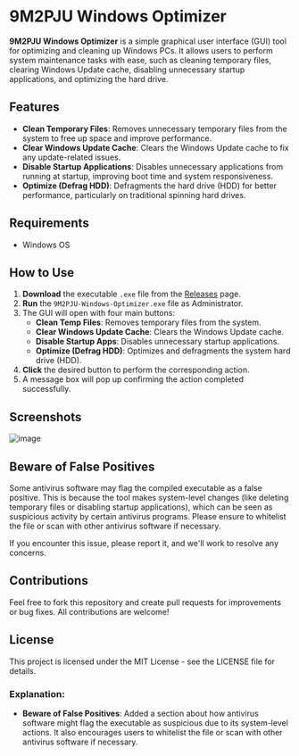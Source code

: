 # 9M2PJU Windows Optimizer

**9M2PJU Windows Optimizer** is a simple graphical user interface (GUI) tool for optimizing and cleaning up Windows PCs. It allows users to perform system maintenance tasks with ease, such as cleaning temporary files, clearing Windows Update cache, disabling unnecessary startup applications, and optimizing the hard drive.

## Features

- **Clean Temporary Files**: Removes unnecessary temporary files from the system to free up space and improve performance.
- **Clear Windows Update Cache**: Clears the Windows Update cache to fix any update-related issues.
- **Disable Startup Applications**: Disables unnecessary applications from running at startup, improving boot time and system responsiveness.
- **Optimize (Defrag HDD)**: Defragments the hard drive (HDD) for better performance, particularly on traditional spinning hard drives.

## Requirements

- Windows OS

## How to Use

1. **Download** the executable `.exe` file from the [Releases](https://github.com/9M2PJU/9M2PJU-Windows-Optimizer/releases) page.
2. **Run** the `9M2PJU-Windows-Optimizer.exe` file as Administrator.
3. The GUI will open with four main buttons:
   - **Clean Temp Files**: Removes temporary files from the system.
   - **Clear Windows Update Cache**: Clears the Windows Update cache.
   - **Disable Startup Apps**: Disables unnecessary startup applications.
   - **Optimize (Defrag HDD)**: Optimizes and defragments the system hard drive (HDD).
4. **Click** the desired button to perform the corresponding action.
5. A message box will pop up confirming the action completed successfully.

## Screenshots

![image](https://github.com/user-attachments/assets/d8bad192-0e74-4437-82af-7c9c85a4c42b)


## Beware of False Positives
Some antivirus software may flag the compiled executable as a false positive. This is because the tool makes system-level changes (like deleting temporary files or disabling startup applications), which can be seen as suspicious activity by certain antivirus programs. Please ensure to whitelist the file or scan with other antivirus software if necessary.

If you encounter this issue, please report it, and we'll work to resolve any concerns.

## Contributions
Feel free to fork this repository and create pull requests for improvements or bug fixes. All contributions are welcome!

## License
This project is licensed under the MIT License - see the LICENSE file for details.


### Explanation:
- **Beware of False Positives**: Added a section about how antivirus software might flag the executable as suspicious due to its system-level actions. It also encourages users to whitelist the file or scan with other antivirus software if necessary.
